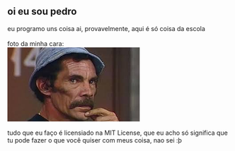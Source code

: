## oi eu sou pedro
eu programo uns coisa ai, provavelmente, aqui é só coisa da escola <br><br>
foto da minha cara: <br>
![Seu Madruga](/img/seumadruga.jpeg "meu rosto real")

tudo que eu faço é licensiado na MIT License, que eu acho só significa que tu pode fazer o que você quiser com meus coisa, nao sei :þ
